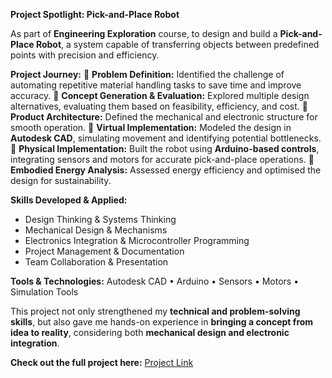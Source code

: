 **Project Spotlight: Pick-and-Place Robot**

As part of **Engineering Exploration** course, to design and build a **Pick-and-Place Robot**, a system capable of transferring objects between predefined points with precision and efficiency.

**Project Journey:**
🔹 **Problem Definition:** Identified the challenge of automating repetitive material handling tasks to save time and improve accuracy.
🔹 **Concept Generation & Evaluation:** Explored multiple design alternatives, evaluating them based on feasibility, efficiency, and cost.
🔹 **Product Architecture:** Defined the mechanical and electronic structure for smooth operation.
🔹 **Virtual Implementation:** Modeled the design in **Autodesk CAD**, simulating movement and identifying potential bottlenecks.
🔹 **Physical Implementation:** Built the robot using **Arduino-based controls**, integrating sensors and motors for accurate pick-and-place operations.
🔹 **Embodied Energy Analysis:** Assessed energy efficiency and optimised the design for sustainability.

**Skills Developed & Applied:**

* Design Thinking & Systems Thinking
* Mechanical Design & Mechanisms
* Electronics Integration & Microcontroller Programming
* Project Management & Documentation
* Team Collaboration & Presentation

**Tools & Technologies:**
Autodesk CAD • Arduino • Sensors • Motors • Simulation Tools

This project not only strengthened my **technical and problem-solving skills**, but also gave me hands-on experience in **bringing a concept from idea to reality**, considering both **mechanical design and electronic integration**.

**Check out the full project here:** [Project Link](https://sites.google.com/view/eel12anaghahegde/home)

